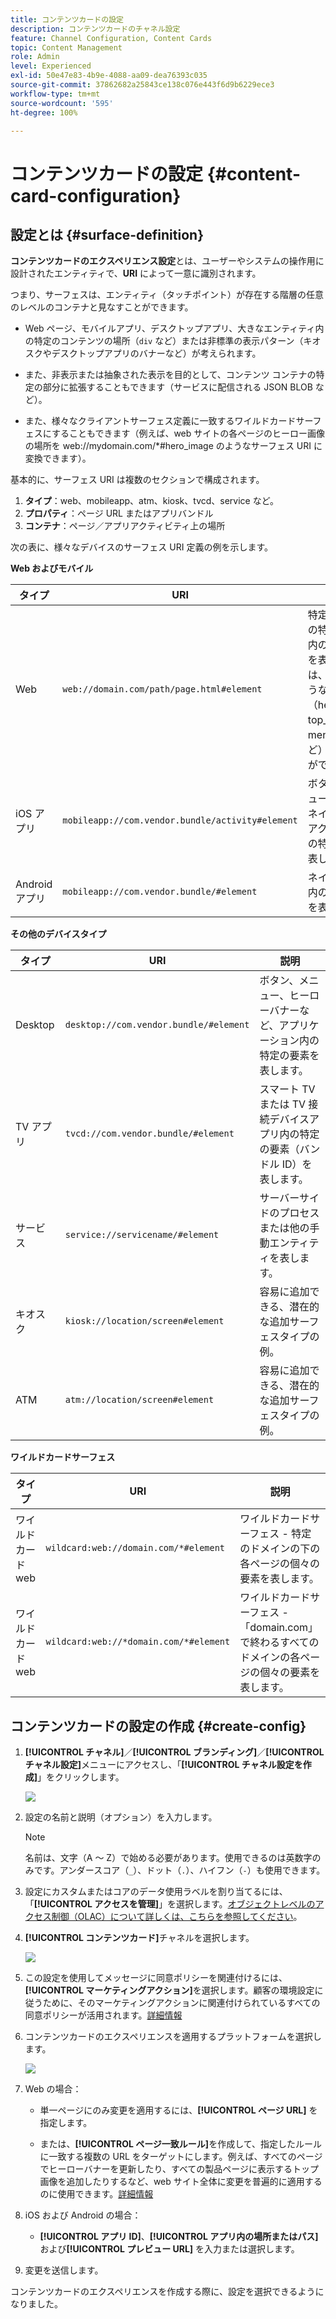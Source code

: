 ```yaml
---
title: コンテンツカードの設定
description: コンテンツカードのチャネル設定
feature: Channel Configuration, Content Cards
topic: Content Management
role: Admin
level: Experienced
exl-id: 50e47e83-4b9e-4088-aa09-dea76393c035
source-git-commit: 37862682a25843ce138c076e443f6d9b6229ece3
workflow-type: tm+mt
source-wordcount: '595'
ht-degree: 100%

---
```


# コンテンツカードの設定 {#content-card-configuration}

## 設定とは {#surface-definition}

**コンテンツカードのエクスペリエンス設定**&#x200B;とは、ユーザーやシステムの操作用に設計されたエンティティで、**URI** によって一意に識別されます。

つまり、サーフェスは、エンティティ（タッチポイント）が存在する階層の任意のレベルのコンテナと見なすことができます。

* Web ページ、モバイルアプリ、デスクトップアプリ、大きなエンティティ内の特定のコンテンツの場所（`div` など）または非標準の表示パターン（キオスクやデスクトップアプリのバナーなど）が考えられます。

* また、非表示または抽象された表示を目的として、コンテンツ コンテナの特定の部分に拡張することもできます（サービスに配信される JSON BLOB など）。

* また、様々なクライアントサーフェス定義に一致するワイルドカードサーフェスにすることもできます（例えば、web サイトの各ページのヒーロー画像の場所を web://mydomain.com/*#hero_image のようなサーフェス URI に変換できます）。

基本的に、サーフェス URI は複数のセクションで構成されます。

1. **タイプ**：web、mobileapp、atm、kiosk、tvcd、service など。
1. **プロパティ**：ページ URL またはアプリバンドル
1. **コンテナ**：ページ／アプリアクティビティ上の場所

次の表に、様々なデバイスのサーフェス URI 定義の例を示します。

**Web およびモバイル**

| タイプ | URI | 説明 |
| --------- | ----------- | ------- | 
| Web | `web://domain.com/path/page.html#element` | 特定のドメインの特定のページ内の個々の要素を表します。要素は、次の例のようなラベル（hero_banner、top_nav、menu、footer など）にすることができます。 |
| iOS アプリ | `mobileapp://com.vendor.bundle/activity#element` | ボタンや他のビュー要素など、ネイティブアプリアクティビティ内の特定の要素を表します。 |
| Android アプリ | `mobileapp://com.vendor.bundle/#element` | ネイティブアプリ内の特定の要素を表します。 |

**その他のデバイスタイプ**

| タイプ | URI | 説明 |
| --------- | ----------- | ------- | 
| Desktop | `desktop://com.vendor.bundle/#element` | ボタン、メニュー、ヒーローバナーなど、アプリケーション内の特定の要素を表します。 |
| TV アプリ | `tvcd://com.vendor.bundle/#element` | スマート TV または TV 接続デバイスアプリ内の特定の要素（バンドル ID）を表します。 |
| サービス | `service://servicename/#element` | サーバーサイドのプロセスまたは他の手動エンティティを表します。 |
| キオスク | `kiosk://location/screen#element` | 容易に追加できる、潜在的な追加サーフェスタイプの例。 |
| ATM | `atm://location/screen#element` | 容易に追加できる、潜在的な追加サーフェスタイプの例。 |

**ワイルドカードサーフェス**

| タイプ | URI | 説明 |
| --------- | ----------- | ------- | 
| ワイルドカード web | `wildcard:web://domain.com/*#element` | ワイルドカードサーフェス - 特定のドメインの下の各ページの個々の要素を表します。 |
| ワイルドカード web | `wildcard:web://*domain.com/*#element` | ワイルドカードサーフェス - 「domain.com」で終わるすべてのドメインの各ページの個々の要素を表します。 |

## コンテンツカードの設定の作成 {#create-config}

1. **[!UICONTROL チャネル]**／**[!UICONTROL ブランディング]**／**[!UICONTROL チャネル設定]**&#x200B;メニューにアクセスし、「**[!UICONTROL チャネル設定を作成]**」をクリックします。

   ![](assets/content_card_config_1.png)

1. 設定の名前と説明（オプション）を入力します。

   >[!NOTE]
   >
   > 名前は、文字（A ～ Z）で始める必要があります。使用できるのは英数字のみです。アンダースコア（`_`）、ドット（`.`）、ハイフン（`-`）も使用できます。

1. 設定にカスタムまたはコアのデータ使用ラベルを割り当てるには、「**[!UICONTROL アクセスを管理]**」を選択します。[オブジェクトレベルのアクセス制御（OLAC）について詳しくは、こちらを参照してください](../administration/object-based-access.md)。

1. **[!UICONTROL コンテンツカード]**&#x200B;チャネルを選択します。

   ![](assets/content_card_config_2.png)

1. この設定を使用してメッセージに同意ポリシーを関連付けるには、**[!UICONTROL マーケティングアクション]**&#x200B;を選択します。顧客の環境設定に従うために、そのマーケティングアクションに関連付けられているすべての同意ポリシーが活用されます。[詳細情報](../action/consent.md#surface-marketing-actions)

1. コンテンツカードのエクスペリエンスを適用するプラットフォームを選択します。

   ![](assets/content_card_config_3.png)

1. Web の場合：

   * 単一ページにのみ変更を適用するには、**[!UICONTROL ページ URL]** を指定します。

   * または、**[!UICONTROL ページ一致ルール]**&#x200B;を作成して、指定したルールに一致する複数の URL をターゲットにします。例えば、すべてのページでヒーローバナーを更新したり、すべての製品ページに表示するトップ画像を追加したりするなど、web サイト全体に変更を普遍的に適用するのに使用できます。[詳細情報](../web/web-configuration.md)

1. iOS および Android の場合：

   * **[!UICONTROL アプリ ID]**、**[!UICONTROL アプリ内の場所またはパス]**&#x200B;および&#x200B;**[!UICONTROL プレビュー URL]** を入力または選択します。

1. 変更を送信します。

コンテンツカードのエクスペリエンスを作成する際に、設定を選択できるようになりました。
